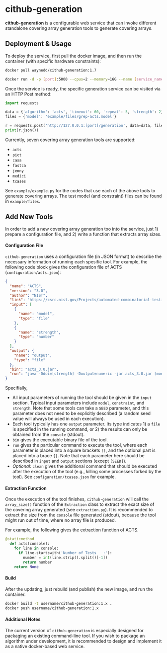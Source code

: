 # cithub-generation

**cithub-generation** is a configurable web service that can invoke different standalone covering array generation tools to generate covering arrays.



## Deployment & Usage

 To deploy the service, first pull the docker image, and then run the container (with specific hardware constraints):

```bash
docker pull waynedd/cithub-generation:1.7
```

```bash
docker run -d -p [port]:5000 --cpus=2 --memory=16G --name [service_name] waynedd/cithub-generation:1.8
```

Once the service is ready, the specific generation service can be visited via an HTTP Post method:

```python
import requests

data = {'algorithm': 'acts', 'timeout': 60, 'repeat': 5, 'strength': 2}
files = {'model': 'example/files/grep-acts.model'}

r = requests.post('http://127.0.0.1:[port]/generation', data=data, files=files)
print(r.json())
```

Currently, seven covering array generation tools are supported:

* `acts`
* `pict`
* `casa`
* `fastca`
* `jenny`
* `medici`
* `tcases`

See `example/example.py` for the codes that use each of the above tools to generate covering arrays. The test model (and constraint) files can be found in  `example/files`. 



## Add New Tools

In order to add a new covering array generation too into the service, just 1) prepare a configuration file, and 2) write a function that extracts array sizes.

#### Configuration File

`cithub-generation` uses a configuration file (in JSON format) to describe the necessary information of running each spesific tool. For example, the following code block gives the configuration file of ACTS (`configuration/acts.json`):

```json
{
  "name": "ACTS",
  "version": "3.0",
  "author": "NIST",
  "link": "https://csrc.nist.gov/Projects/automated-combinatorial-testing-for-software/downloadable-tools",
  "input": [
    {
      "name": "model",
      "type": "file"
    },
    {
      "name": "strength",
      "type": "number"
    }
  ],
  "output": {
    "name": "output",
    "type": "file"
  },
  "bin": "acts_3.0.jar",
  "run": "java -Ddoi=[strength] -Doutput=numeric -jar acts_3.0.jar [model] [output]"
}
```

Specifially,

* All input parameters of running the tool should be given in the `input` section. Typical input parameters include `model`, `constraint`, and `strength`. Note that some tools can take a `SEED`  parameter, and this parameter does not need to be explicitly described (a random seed value will always be used in each execution).
* Each tool typically has one `output` parameter. Its type indicates 1) a `file` is specified in the running command, or 2) the results can only be obtained from the `console` (stdout).
*  `bin` gives the executable binary file of the tool.
*  `run` gives the particular command to execute the tool, where each parameter is placed into a square brackets `[]`, and the optional part is placed into a brace `{}`. Note that each parameter here should be described in `input` and `output` sections (except `[SEED]`).
* *Optional*:  `clean` gives the additional command that should be executed after the execution of the tool (e.g., killing some processes forked by the tool). See `configuration/tcases.json` for example.



#### Extraction Function

Once the execution of the tool finishes,  `cithub-generation` will call the `array_size()` function of the `Extraction` class to extract the exact size of the covering array generated (see `extraction.py`). It is recommended to extract the size from the `console` file generated (stdout), because the tool might run out of time, where no array file is produced.

For example, the following gives the extraction function of ACTS.

```python
@staticmethod
  def acts(console):
    for line in console:
      if line.startswith('Number of Tests	:'):
        number = int(line.strip().split()[-1])
        return number
    return None
```



#### Build

After the updating, just rebuild (and publish) the new image, and run the container.

```bash
docker build -t username/cithub-generation:1.x .
docker push username/cithub-generation:1.x
```



#### Additional Notes

The current version of `cithub-generation` is especially designed for packaging an existing command-line tool. If you wish to package an algorithm under development, it is recommended to design and implement it as a native docker-based web service.


